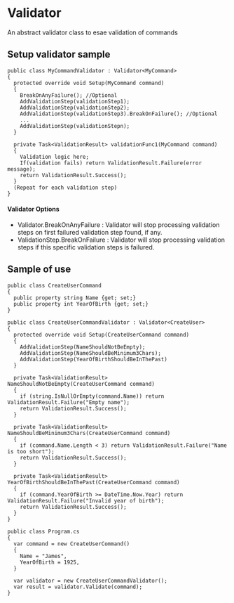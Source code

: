 # Validator
An abstract validator class to esae validation of commands 

## Setup validator sample

```
public class MyCommandValidator : Validator<MyCommand>
{
  protected override void Setup(MyCommand command)
  {
    BreakOnAnyFailure(); //Optional
    AddValidationStep(validationStep1);
    AddValidationStep(validationStep2);
    AddValidationStep(validationStep3).BreakOnFailure(); //Optional
    ...
    AddValidationStep(validationStepn);
  }
  
  private Task<ValidationResult> validationFunc1(MyCommand command)
  {
    Validation logic here;
    If(validation fails) return ValidationResult.Failure(error message);
    return ValidationResult.Success();
  }
  (Repeat for each validation step)
}
```

#### Validator Options
* Validator.BreakOnAnyFailure : Validator will stop processing validation steps on first failured validation step found, if any.
* ValidationStep.BreakOnFailure : Validator will stop processing validation steps if this specific validation steps is failured.

## Sample of use

```
public class CreateUserCommand
{
  public property string Name {get; set;}
  public property int YearOfBirth {get; set;}
}

public class CreateUserCommandValidator : Validator<CreateUser>
{
  protected override void Setup(CreateUserCommand command)
  {
    AddValidationStep(NameShouldNotBeEmpty);
    AddValidationStep(NameShouldBeMinimum3Chars);
    AddValidationStep(YearOfBirthShouldBeInThePast)
  }
  
  private Task<ValidationResult> NameShouldNotBeEmpty(CreateUserCommand command)
  {
    if (string.IsNullOrEmpty(command.Name)) return ValidationResult.Failure("Empty name");
    return ValidationResult.Success();
  }

  private Task<ValidationResult> NameShouldBeMinimum3Chars(CreateUserCommand command)
  {
    if (command.Name.Length < 3) return ValidationResult.Failure("Name is too short");
    return ValidationResult.Success();
  }
  
  private Task<ValidationResult> YearOfBirthShouldBeInThePast(CreateUserCommand command)
  {
    if (command.YearOfBirth >= DateTime.Now.Year) return ValidationResult.Failure("Invalid year of birth");
    return ValidationResult.Success();
  }
}

public class Program.cs
{
  var command = new CreateUserCommand()
  {
    Name = "James",
    YearOfBirth = 1925,
  }

  var validator = new CreateUserCommandValidator();
  var result = validator.Validate(command);
}

```

